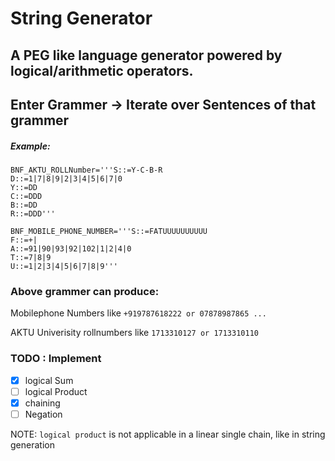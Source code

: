 # String Generator

## A PEG like language generator powered by logical/arithmetic operators.
## Enter Grammer -> Iterate over Sentences of that grammer
##### Example:
```python3
BNF_AKTU_ROLLNumber='''S::=Y-C-B-R
D::=1|7|8|9|2|3|4|5|6|7|0
Y::=DD
C::=DDD
B::=DD
R::=DDD'''

BNF_MOBILE_PHONE_NUMBER='''S::=FATUUUUUUUUUU
F::=+|
A::=91|90|93|92|102|1|2|4|0
T::=7|8|9
U::=1|2|3|4|5|6|7|8|9'''
```
### Above grammer can produce:
Mobilephone Numbers like ```+919787618222 or 07878987865 ... ```

AKTU Univerisity rollnumbers like ```1713310127 or 1713310110 ```

### TODO : Implement
  - [x] logical Sum
  - [ ] logical Product
  - [x] chaining
  - [ ] Negation 

NOTE: 
     ```logical product``` is not applicable in a linear single chain, like in string generation
